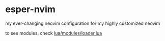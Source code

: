 # esper-nvim

my ever-changing neovim configuration for my highly customized neovim

to see modules, check [lua/modules/loader.lua](https://github.com/trentslutzky/esper-nvim/blob/master/lua/modules/loader.lua)
